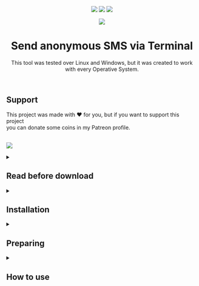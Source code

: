 
<p align="center">
<img src="https://camo.githubusercontent.com/460d9e93600497c82515ce338f834a230f570fde783e2cd609b747f2f68c2b5f/68747470733a2f2f696d672e736869656c64732e696f2f62616467652f76657273696f6e2d312e302d6f72616e6765">
  
<img src="https://camo.githubusercontent.com/2bb630e2707a04100cd270fd944d22816241c37b68a5a1629257920c65e17891/68747470733a2f2f696d672e736869656c64732e696f2f62616467652f6c6963656e73652d4d49542d626c7565">

<img src="https://camo.githubusercontent.com/1bab4c20414ff279288207bdf3a4e891389390ed8f7ffe330617182214046795/68747470733a2f2f696d672e736869656c64732e696f2f62616467652f6c616e67756167652d507974686f6e332d79656c6c6f77">

</p>

<p align="center"><img src="https://user-images.githubusercontent.com/104868654/167976018-0f0b60a7-3943-4035-a91a-105c7bb89154.png"></p>

<h1 align="center">Send anonymous SMS via Terminal</h1>
<p align="center">This tool was tested over Linux and Windows, but it was created to work with every Operative System.</p>
<br>
<h2>Support</h2>
<h3">This project was made with ♥ for you, but if you want to support this project<br>you can donate some coins in my Patreon profile.</h3>
<br><br>
<p><a href="https://www.patreon.com/polartech_wh"><img src="https://user-images.githubusercontent.com/104868654/167985820-7f25298b-07d9-4308-a133-13e9f21424ef.png"></a></p>

<details>
<summary><h2>Read before download</h2></summary>
  
I decided to make this script with the paid service because the free SMS is only available in some countries not specified by the provider.
So I decided to do it like this to offer a better experience.

I recommend buying one of the textbelt.com pLANS, there are very affordable and you can send SMS without waiting 24 hours and at any time.

<h3>You have two purchase options:</h3>
  
1. Sign up to buy credits and an api
2. Buy credits and an api without registration. (Recommended)
  
There are packages starting at $3 for 50 SMS that you can use in the US/Canada
or 5 dollars for 30 SMS Worldwide.
  
  <table>
    <tr>
      <th>
<h3>REGIONS AND BASIC PLAN PRICES</h3>
      </th>
    </tr>
    <tr>
      <td>
<table>
   <thead>
      <tr>
         <th>REGION</th>
         <th>QUOTA</th>
         <th>PRICE</th>
      </tr>
   </thead>
   <tbody>
      <tr class="US/CA">
         <td>US/Canada</td>
         <td>50 Texts</td>
         <td>$3 USD</td>
      </tr>
      <tr class="EU">
         <td>Europe</td>
         <td>30 Texts</td>
         <td>$5 USD</td>
      </tr>
      <tr class="ASI/OCE">
         <td>Asia/Oceania</td>
         <td>30 Texts</td>
         <td>$5 USD</td>
      </tr>
       <tr class="ME/AFR">
         <td>MiddleEast/Africa</td>
         <td>25 Texts</td>
         <td>$5 USD</td>
      </tr>
      <tr class="AME">
         <td>Americas</td>
         <td>30 Texts</td>
         <td>$5 USD</td>
      </tr>
         <tr class="WW">
         <td>Worldwide</td>
         <td>30 Texts</td>
         <td>$5 USD</td>
      </tr>
   </tbody>
</table>
              </td>
    </tr>
  </table>
  
  Do you wanna buy any plan?<br>
  https://textbelt.com/purchase/
  
</details>

<details>
<summary><h2>Installation</h2></summary>
  <ul>
    <il>
      <h3>1. Install python3</h3>
      <b>UBUNTU/DEBIAN</b><br>
      <code>sudo apt-get install python3</code><br><br>
      <b>FEDORA</b><br>
      <code>sudo dnf install python3</code><br><br>
      <b>ARCH LINUX (Any Arch based distro. E.g.: Manjaro)</b><br>
      <code>sudo pacman -S python3</code>
    </il>
    <il>
     <h3>2. Clone this git</h3>
      <code>cd [PATH DIR]</code><br>
      <code>git clone https://github.com/p0l4rT/SMS-Sender.git</code><br>
      <code>cd SMS-Sender</code>
    </il>
    <il>
     <h3>3. Install required modules</h3>
      <code>pip install -r requierements.txt</code> or <code>pip3 install -r requierements.txt</code><br>
    </il>
    <il>
     <h3>4. Set permissions</h3>
      <code>sudo chmod +x *</code><br>
    </il>
    <il>
     <h3>5. Reboot your pc</h3>
    </il>
  </ul>
</details>

<details>
<summary><h2>Preparing</h2></summary>
  <ul>
    <il>
    <h3>1. Set your API KEY in credentials.ini</h3><br>
      <p>If you are on windows you can edit the file with notepad. Save it and ready</p>
      <img src="https://user-images.githubusercontent.com/104868654/168010107-9f96696e-817d-4c95-bd53-466b517f5297.png">
      <br><br>
      <p>If you are on linux you can edit it with any text editor, IDE or using:</p>
      <code>sudo nano credentials.ini</code><br><br>
      <img src="https://user-images.githubusercontent.com/104868654/168011572-6cfd37a7-5bfb-483f-95cc-ebfe9841501b.PNG">
    </il>
  </ul>
</details>

<details>
<summary><h2>How to use</h2></summary>
  <ul>
    <il>
      <h3>1. Set the SMS-Sender path</h3>
      <code>cd [SMS-Sender PATH]</code>
    </il>
    <il>
      <h3>2. Run the script</h3>
      <code>python3 sendsms.py</code> or <code>python sendsms.py</code>
    </il>
  </ul>
</details>
